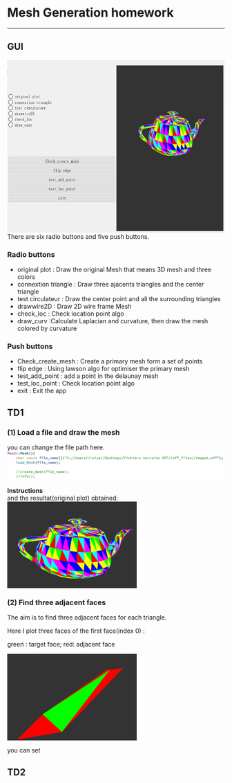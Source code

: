 # Mesh Generation homework
---
## GUI
<img src="imgs/gui.PNG" width = "600" height = "400"  align=center />
There are six radio buttons and five push buttons.

### Radio buttons
- original plot : Draw the original Mesh that means 3D mesh and three colors
- connextion triangle : Draw three ajacents triangles and the center triangle
- test circulateur : Draw the center point and all the surrounding triangles
- drawwire2D : Draw 2D wire frame Mesh
- check_loc : Check location point algo
- draw_curv :Calculate Laplacian and curvature, then draw the mesh colored by curvature

### Push buttons
- Check_create_mesh : Create a primary mesh form a set of points
- flip edge : Using lawson algo for optimiser the primary mesh
- test_add_point : add a point in the delaunay mesh
- test_loc_point : Check location point algo
- exit : Exit the app

## TD1

### (1) Load a file and draw the mesh 

you can change the file path here.
![avatar](imgs/change_file_path.PNG)
<div><b>Instructions</b></div>
and the resultat(original plot) obtained:
<img src="imgs/teapot.PNG" width = "300" height = "200"  align=center />

### (2) Find three adjacent faces 
The aim is to find three adjacent faces for each triangle. 

Here I plot three faces of the first face(index 0) : 

<div><p>green : target face; red: adjacent face </p>
  <img src="imgs/adjacents.PNG" width = "300" height = "200" align = center /></div>

you can set 





## TD2 



